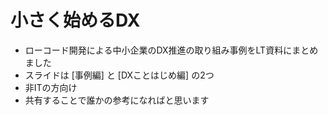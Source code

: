# 小さく始めるDX
- ローコード開発による中小企業のDX推進の取り組み事例をLT資料にまとめました
- スライドは [事例編] と [DXことはじめ編] の2つ
- 非ITの方向け
- 共有することで誰かの参考になればと思います
